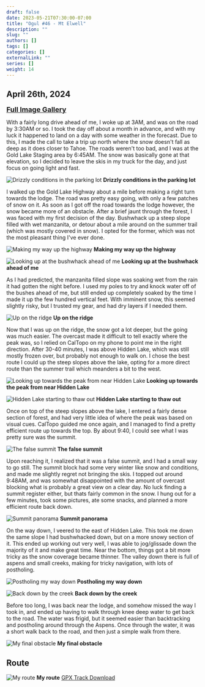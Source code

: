 ```yaml
---
draft: false
date: 2023-05-21T07:30:00-07:00
title: "Ogul #46 - Mt Elwell"
description: ""
slug: ""
authors: []
tags: []
categories: []
externalLink: ""
series: []
weight: 14
---
```

## April 26th, 2024

<a href="../galleries/elwell-gallery/"><font size="4"><b>Full Image Gallery</b></font></a>

With a fairly long drive ahead of me, I woke up at 3AM, and was on the road by 3:30AM or so. I took the day off about a month in advance, and with my luck it happened to land on a day with some weather in the forecast. Due to this, I made the call to take a trip up north where the snow doesn't fall as deep as it does closer to Tahoe. The roads weren't too bad, and I was at the Gold Lake Staging area by 6:45AM. The snow was basically gone at that elevation, so I decided to leave the skis in my truck for the day, and just focus on going light and fast.

![Drizzly conditions in the parking lot](https://s3.us-west-1.wasabisys.com/web-assets/elwell-4-26-24/PXL_20240426_135238316.jpg?classes=shadow)
**Drizzly conditions in the parking lot**

I walked up the Gold Lake Highway about a mile before making a right turn towards the lodge. The road was pretty easy going, with only a few patches of snow on it. As soon as I got off the road towards the lodge however, the snow became more of an obstacle. After a brief jaunt through the forest, I was faced with my first decision of the day. Bushwhack up a steep slope filled with wet manzanita, or detour about a mile around on the summer trail (which was mostly covered in snow). I opted for the former, which was not the most pleasant thing I've ever done.

![Making my way up the highway](https://s3.us-west-1.wasabisys.com/web-assets/elwell-4-26-24/PXL_20240426_140801359.jpg?classes=shadow)
**Making my way up the highway**

![Looking up at the bushwhack ahead of me](https://s3.us-west-1.wasabisys.com/web-assets/elwell-4-26-24/PXL_20240426_143028075.jpg?classes=shadow)
**Looking up at the bushwhack ahead of me**

As I had predicted, the manzanita filled slope was soaking wet from the rain it had gotten the night before. I used my poles to try and knock water off of the bushes ahead of me, but still ended up completely soaked by the time I made it up the few hundred vertical feet. With imminent snow, this seemed slightly risky, but I trusted my gear, and had dry layers if I needed them.

![Up on the ridge](https://s3.us-west-1.wasabisys.com/web-assets/elwell-4-26-24/PXL_20240426_152523476.jpg?classes=shadow)
**Up on the ridge**

Now that I was up on the ridge, the snow got a lot deeper, but the going was much easier. The overcast made it difficult to tell exactly where the peak was, so I relied on CalTopo on my phone to point me in the right direction. After 30-40 minutes, I was above Hidden Lake, which was still mostly frozen over, but probably not enough to walk on. I chose the best route I could up the steep slopes above the lake, opting for a more direct route than the summer trail which meanders a bit to the west. 

![Looking up towards the peak from near Hidden Lake](https://s3.us-west-1.wasabisys.com/web-assets/elwell-4-26-24/PXL_20240426_154036710.jpg?classes=shadow)
**Looking up towards the peak from near Hidden Lake**

![Hidden Lake starting to thaw out](https://s3.us-west-1.wasabisys.com/web-assets/elwell-4-26-24/PXL_20240426_154153835.jpg?classes=shadow)
**Hidden Lake starting to thaw out**

Once on top of the steep slopes above the lake, I entered a fairly dense section of forest, and had very little idea of where the peak was based on visual cues. CalTopo guided me once again, and I managed to find a pretty efficient route up towards the top. By about 9:40, I could see what I was pretty sure was the summit. 

![The false summit](https://s3.us-west-1.wasabisys.com/web-assets/elwell-4-26-24/PXL_20240426_164054744.MP.jpg?classes=shadow)
**The false summit**

Upon reaching it, I realized that it was a false summit, and I had a small way to go still. The summit block had some very winter like snow and conditions, and made me slightly regret not bringing the skis. I topped out around 9:48AM, and was somewhat disappointed with the amount of overcast blocking what is probably a great view on a clear day. No luck finding a summit register either, but thats fairly common in the snow. I hung out for a few minutes, took some pictures, ate some snacks, and planned a more efficient route back down.

![Summit panorama](https://s3.us-west-1.wasabisys.com/web-assets/elwell-4-26-24/PXL_20240426_164857315.PANO.jpg?classes=shadow)
**Summit panorama**

On the way down, I veered to the east of Hidden Lake. This took me down the same slope I had bushwhacked down, but on a more snowy section of it. This ended up working out very well, I was able to jog/glissade down the majority of it and make great time. Near the bottom, things got a bit more tricky as the snow coverage became thinner. The valley down there is full of aspens and small creeks, making for tricky navigation, with lots of postholing. 

![Postholing my way down](https://s3.us-west-1.wasabisys.com/web-assets/elwell-4-26-24/PXL_20240426_172343639.jpg?classes=shadow)
**Postholing my way down**

![Back down by the creek](https://s3.us-west-1.wasabisys.com/web-assets/elwell-4-26-24/PXL_20240426_174204531.jpg?classes=shadow)
**Back down by the creek**

Before too long, I was back near the lodge, and somehow missed the way I took in, and ended up having to walk through knee deep water to get back to the road. The water was frigid, but it seemed easier than backtracking and postholing around through the Aspens. Once through the water, it was a short walk back to the road, and then just a simple walk from there. 

![My final obstacle](https://s3.us-west-1.wasabisys.com/web-assets/elwell-4-26-24/PXL_20240426_180534322.jpg?classes=shadow)
**My final obstacle**

## Route
![My route](https://s3.us-west-1.wasabisys.com/web-assets/elwell-4-26-24/elwell-route.jpg?classes=shadow)
**My route**
[GPX Track Download](https://s3.us-west-1.wasabisys.com/web-assets/elwell-4-26-24/elwell-4-26-24.gpx)
